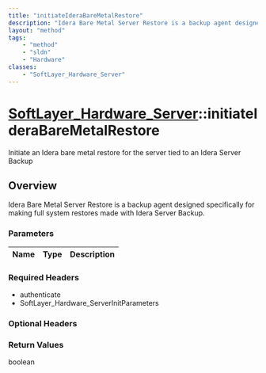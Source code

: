 ```yaml
---
title: "initiateIderaBareMetalRestore"
description: "Idera Bare Metal Server Restore is a backup agent designed specifically for making full system restores made with Idera... "
layout: "method"
tags:
    - "method"
    - "sldn"
    - "Hardware"
classes:
    - "SoftLayer_Hardware_Server"
---
```

# [SoftLayer_Hardware_Server](/reference/services/SoftLayer_Hardware_Server)::initiateIderaBareMetalRestore

Initiate an Idera bare metal restore for the server tied to an Idera Server Backup


## Overview 
Idera Bare Metal Server Restore is a backup agent designed specifically for making full system restores made with Idera Server Backup. 

### Parameters 
|Name | Type | Description |
| --- | --- | --- |


### Required Headers
* authenticate
* SoftLayer_Hardware_ServerInitParameters

### Optional Headers

### Return Values
boolean

